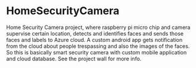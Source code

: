 # HomeSecurityCamera
Home Security Camera project, where raspberry pi micro chip and camera supervise certain location, detects and identifies faces and sends those faces and labels to Azure cloud. A custom android app gets notification from the cloud about people trespassing and also the images of the faces. So this is basically smart security camera with custom mobile application and cloud database. See the project wall for more info. 

